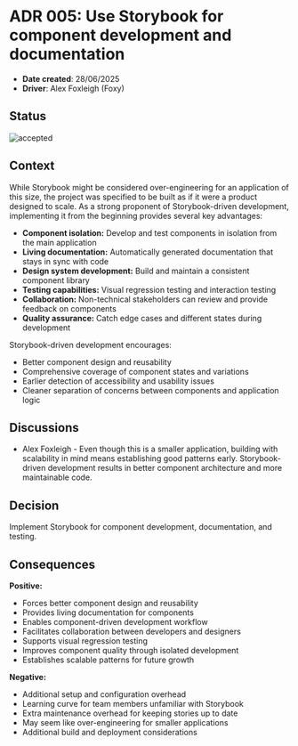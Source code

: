 # ADR 005: Use Storybook for component development and documentation

- **Date created**: 28/06/2025
- **Driver**: Alex Foxleigh (Foxy)

## Status

![accepted]

## Context

While Storybook might be considered over-engineering for an application of this size, the project was specified to be built as
if it were a product designed to scale. As a strong proponent of Storybook-driven development, implementing it from the
beginning provides several key advantages:

- **Component isolation:** Develop and test components in isolation from the main application
- **Living documentation:** Automatically generated documentation that stays in sync with code
- **Design system development:** Build and maintain a consistent component library
- **Testing capabilities:** Visual regression testing and interaction testing
- **Collaboration:** Non-technical stakeholders can review and provide feedback on components
- **Quality assurance:** Catch edge cases and different states during development

Storybook-driven development encourages:

- Better component design and reusability
- Comprehensive coverage of component states and variations
- Earlier detection of accessibility and usability issues
- Cleaner separation of concerns between components and application logic

## Discussions

- Alex Foxleigh - Even though this is a smaller application, building with scalability in mind means establishing good
patterns early. Storybook-driven development results in better component architecture and more maintainable code.

## Decision

Implement Storybook for component development, documentation, and testing.

## Consequences

**Positive:**

- Forces better component design and reusability
- Provides living documentation for components
- Enables component-driven development workflow
- Facilitates collaboration between developers and designers
- Supports visual regression testing
- Improves component quality through isolated development
- Establishes scalable patterns for future growth

**Negative:**

- Additional setup and configuration overhead
- Learning curve for team members unfamiliar with Storybook
- Extra maintenance overhead for keeping stories up to date
- May seem like over-engineering for smaller applications
- Additional build and deployment considerations

[proposed]: https://img.shields.io/badge/Proposed-yellow?style=for-the-badge
[accepted]: https://img.shields.io/badge/Accepted-green?style=for-the-badge
[superceded]: https://img.shields.io/badge/Superceded-orange?style=for-the-badge
[rejected]: https://img.shields.io/badge/Rejected-red?style=for-the-badge
[deprecated]: https://img.shields.io/badge/Deprecated-grey?style=for-the-badge 